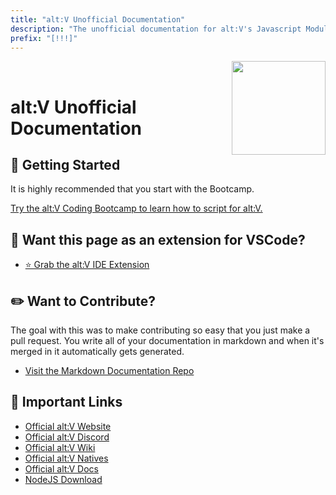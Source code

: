 ```yaml
---
title: "alt:V Unofficial Documentation"
description: "The unofficial documentation for alt:V's Javascript Modules."
prefix: "[!!!]"
---
```


<img src="https://i.imgur.com/0aXCU9X.gif" height="150" align="right">&nbsp;&nbsp;<h1>alt:V Unofficial Documentation</h1>

## 📝 Getting Started

It is highly recommended that you start with the Bootcamp.

[Try the alt:V Coding Bootcamp to learn how to script for alt:V.](./docs/articles/bootcamp/README.md)

## 💭 Want this page as an extension for VSCode?

-   [⭐ Grab the alt:V IDE Extension](https://marketplace.visualstudio.com/items?itemName=stuyk.altv-vscode-docs)

## ✏️ Want to Contribute?

The goal with this was to make contributing so easy that you just make a pull request. You write all of your documentation in markdown and when it's merged in it automatically gets generated.

-   [Visit the Markdown Documentation Repo](https://github.com/stuyk/altv-markdown-docs)

## 🔗 Important Links

-   [Official alt:V Website](https://altv.mp/#/)
-   [Official alt:V Discord](https://discord.altv.mp/)
-   [Official alt:V Wiki](https://wiki.altv.mp/wiki/Main_Page)
-   [Official alt:V Natives](https://natives.altv.mp/)
-   [Official alt:V Docs](https://docs.altv.mp/)
-   [NodeJS Download](https://nodejs.org/en/download/)
